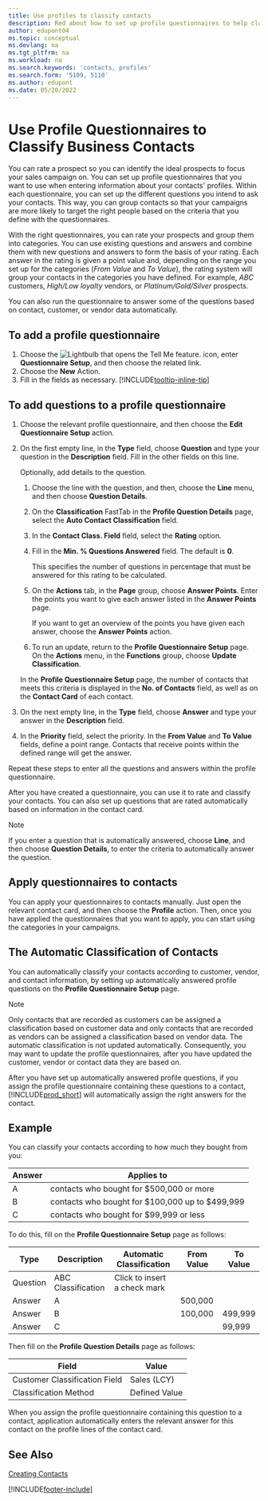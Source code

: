 ```yaml
---
title: Use profiles to classify contacts
description: Red about how to set up profile questionnaires to help classify your business contacts' profiles.
author: edupont04
ms.topic: conceptual
ms.devlang: na
ms.tgt_pltfrm: na
ms.workload: na
ms.search.keywords: 'contacts, profiles'
ms.search.form: '5109, 5110'
ms.author: edupont
ms.date: 05/20/2022
---
```


# <a name="use-profile-questionnaires-to-classify-business-contacts"></a><a name="use-profile-questionnaires-to-classify-business-contacts"></a>Use Profile Questionnaires to Classify Business Contacts

You can rate a prospect so you can identify the ideal prospects to focus your sales campaign on. You can set up profile questionnaires that you want to use when entering information about your contacts' profiles. Within each questionnaire, you can set up the different questions you intend to ask your contacts. This way, you can group contacts so that your campaigns are more likely to target the right people based on the criteria that you define with the questionnaires.  

With the right questionnaires, you can rate your prospects and group them into categories. You can use existing questions and answers and combine them with new questions and answers to form the basis of your rating. Each answer in the rating is given a point value and, depending on the range you set up for the categories (*From Value* and *To Value*), the rating system will group your contacts in the categories you have defined. For example, *ABC* customers, *High/Low loyalty* vendors, or *Platinum/Gold/Silver* prospects.  

You can also run the questionnaire to answer some of the questions based on contact, customer, or vendor data automatically.  

## <a name="to-add-a-profile-questionnaire"></a><a name="to-add-a-profile-questionnaire"></a>To add a profile questionnaire

1. Choose the ![Lightbulb that opens the Tell Me feature.](media/ui-search/search_small.png "Tell me what you want to do") icon, enter **Questionnaire Setup**, and then choose the related link.  
2. Choose the **New** Action.  
3. Fill in the fields as necessary. [!INCLUDE[tooltip-inline-tip](includes/tooltip-inline-tip_md.md)]  

## <a name="to-add-questions-to-a-profile-questionnaire"></a><a name="to-add-questions-to-a-profile-questionnaire"></a>To add questions to a profile questionnaire

1. Choose the relevant profile questionnaire, and then choose the **Edit Questionnaire Setup** action.  
2. On the first empty line, in the **Type** field, choose **Question** and type your question in the **Description** field. Fill in the other fields on this line.  

    Optionally, add details to the question.

    1. Choose the line with the question, and then, choose the **Line** menu, and then choose **Question Details**.  

    2. On the **Classification** FastTab in the **Profile Question Details** page, select the **Auto Contact Classification** field.  

    3. In the **Contact Class. Field** field, select the **Rating** option.  

    4. Fill in the **Min. % Questions Answered** field. The default is **0**.  

        This specifies the number of questions in percentage that must be answered for this rating to be calculated.

    5. On the **Actions** tab, in the **Page** group, choose **Answer Points**. Enter the points you want to give each answer listed in the **Answer Points** page.

        If you want to get an overview of the points you have given each answer, choose the **Answer Points** action.

    6. To run an update, return to the **Profile Questionnaire Setup** page. On the **Actions** menu, in the **Functions** group, choose **Update Classification**.

    In the **Profile Questionnaire Setup** page, the number of contacts that meets this criteria is displayed in the **No. of Contacts** field, as well as on the **Contact Card** of each contact.

3. On the next empty line, in the **Type** field, choose **Answer** and type your answer in the **Description** field.  
4. In the **Priority** field, select the priority. In the **From Value** and **To Value** fields, define a point range. Contacts that receive points within the defined range will get the answer.  

Repeat these steps to enter all the questions and answers within the profile questionnaire.

After you have created a questionnaire, you can use it to rate and classify your contacts. You can also set up questions that are rated automatically based on information in the contact card.  

> [!NOTE]
> If you enter a question that is automatically answered, choose **Line**, and then choose **Question Details**, to enter the criteria to automatically answer the question.

## <a name="apply-questionnaires-to-contacts"></a><a name="apply-questionnaires-to-contacts"></a>Apply questionnaires to contacts

You can apply your questionnaires to contacts manually. Just open the relevant contact card, and then choose the **Profile** action. Then, once you have applied the questionnaires that you want to apply, you can start using the categories in your campaigns.  

## <a name="the-automatic-classification-of-contacts"></a><a name="the-automatic-classification-of-contacts"></a>The Automatic Classification of Contacts

You can automatically classify your contacts according to customer, vendor, and contact information, by setting up automatically answered profile questions on the **Profile Questionnaire Setup** page.  

> [!NOTE]
> Only contacts that are recorded as customers can be assigned a classification based on customer data and only contacts that are recorded as vendors can be assigned a classification based on vendor data. The automatic classification is not updated automatically. Consequently, you may want to update the profile questionnaires, after you have updated the customer, vendor or contact data they are based on.  

After you have set up automatically answered profile questions, if you assign the profile questionnaire containing these questions to a contact, [!INCLUDE[prod_short](includes/prod_short.md)] will automatically assign the right answers for the contact.  

## <a name="example"></a><a name="example"></a>Example

You can classify your contacts according to how much they bought from you:

|Answer|Applies to|
|--- |--- |
|A|contacts who bought for $500,000 or more|
|B|contacts who bought for $100,000 up to $499,999|
|C|contacts who bought for $99,999 or less|

To do this, fill on the **Profile Questionnaire Setup** page as follows:

| Type     | Description        | Automatic Classification     | From Value | To Value |
|----------|--------------------|------------------------------|------------|----------|
| Question | ABC Classification | Click to insert a check mark |            |          |
| Answer   | A                  |                              | 500,000    |          |
| Answer   | B                  |                              | 100,000    | 499,999  |
| Answer   | C                  |                              |            | 99,999   |

Then fill on the **Profile Question Details** page as follows:

| Field                         | Value         |
|-------------------------------|---------------|
| Customer Classification Field | Sales (LCY)   |
| Classification Method         | Defined Value |

When you assign the profile questionnaire containing this question to a contact, application automatically enters the relevant answer for this contact on the profile lines of the contact card.

## <a name="see-also"></a><a name="see-also"></a>See Also

[Creating Contacts](marketing-create-contact-companies.md)  


[!INCLUDE[footer-include](includes/footer-banner.md)]
